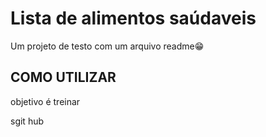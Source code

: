 # Lista de alimentos saúdaveis      
Um projeto de testo com um arquivo readme😁

## COMO UTILIZAR
objetivo é treinar

sgit hub
